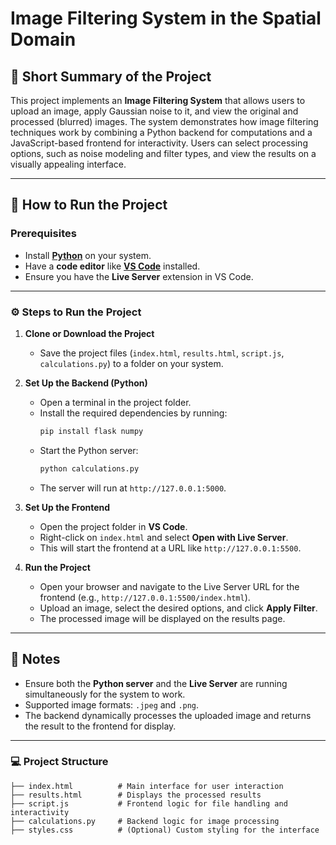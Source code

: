 # Image Filtering System in the Spatial Domain

## 📄 Short Summary of the Project
This project implements an **Image Filtering System** that allows users to upload an image, apply Gaussian noise to it, and view the original and processed (blurred) images. The system demonstrates how image filtering techniques work by combining a Python backend for computations and a JavaScript-based frontend for interactivity. Users can select processing options, such as noise modeling and filter types, and view the results on a visually appealing interface.

---

## 🚀 How to Run the Project

### Prerequisites
- Install [**Python**](https://www.python.org/downloads/) on your system.
- Have a **code editor** like [**VS Code**](https://code.visualstudio.com/) installed.
- Ensure you have the **Live Server** extension in VS Code.

---

### ⚙️ Steps to Run the Project

1. **Clone or Download the Project**
   - Save the project files (`index.html`, `results.html`, `script.js`, `calculations.py`) to a folder on your system.

2. **Set Up the Backend (Python)**
   - Open a terminal in the project folder.
   - Install the required dependencies by running:
     ```bash
     pip install flask numpy
     ```
   - Start the Python server:
     ```bash
     python calculations.py
     ```
   - The server will run at `http://127.0.0.1:5000`.

3. **Set Up the Frontend**
   - Open the project folder in **VS Code**.
   - Right-click on `index.html` and select **Open with Live Server**.
   - This will start the frontend at a URL like `http://127.0.0.1:5500`.

4. **Run the Project**
   - Open your browser and navigate to the Live Server URL for the frontend (e.g., `http://127.0.0.1:5500/index.html`).
   - Upload an image, select the desired options, and click **Apply Filter**.
   - The processed image will be displayed on the results page.

---

## 📝 Notes
- Ensure both the **Python server** and the **Live Server** are running simultaneously for the system to work.
- Supported image formats: `.jpeg` and `.png`.
- The backend dynamically processes the uploaded image and returns the result to the frontend for display.

---

### 💻 Project Structure
```plaintext
├── index.html          # Main interface for user interaction
├── results.html        # Displays the processed results
├── script.js           # Frontend logic for file handling and interactivity
├── calculations.py     # Backend logic for image processing
├── styles.css          # (Optional) Custom styling for the interface
